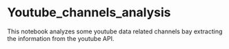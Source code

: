 # Youtube_channels_analysis
This notebook analyzes some youtube data related channels bay extracting the information from the youtube API.
